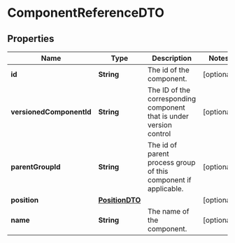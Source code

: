 # ComponentReferenceDTO

## Properties
Name | Type | Description | Notes
------------ | ------------- | ------------- | -------------
**id** | **String** | The id of the component. |  [optional]
**versionedComponentId** | **String** | The ID of the corresponding component that is under version control |  [optional]
**parentGroupId** | **String** | The id of parent process group of this component if applicable. |  [optional]
**position** | [**PositionDTO**](PositionDTO.md) |  |  [optional]
**name** | **String** | The name of the component. |  [optional]
